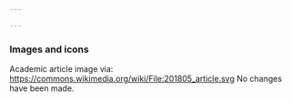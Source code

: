 ```yaml
---

---
```








### Images and icons

Academic article image via:
https://commons.wikimedia.org/wiki/File:201805_article.svg
No changes have been made.
